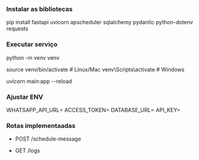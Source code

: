 ### Instalar as bibliotecas

pip install fastapi uvicorn apscheduler sqlalchemy pydantic python-dotenv requests


### Executar serviço
python -m venv venv

source venv/bin/activate  # Linux/Mac
venv\Scripts\activate     # Windows

uvicorn main:app --reload


### Ajustar ENV

WHATSAPP_API_URL=
ACCESS_TOKEN=
DATABASE_URL=
API_KEY=

### Rotas implementaadas

- POST /schedule-message

- GET /logs